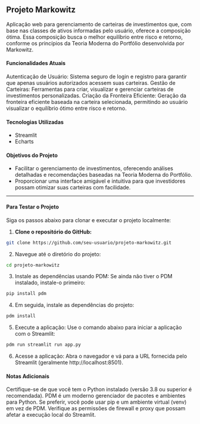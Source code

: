 ## Projeto Markowitz

Aplicação web para gerenciamento de carteiras de investimentos que, com base nas classes de ativos informadas pelo usuário, oferece a composição ótima. Essa composição busca o melhor equilíbrio entre risco e retorno, conforme os princípios da Teoria Moderna do Portfólio desenvolvida por Markowitz.

#### Funcionalidades Atuais
Autenticação de Usuário: Sistema seguro de login e registro para garantir que apenas usuários autorizados acessem suas carteiras.
Gestão de Carteiras: Ferramentas para criar, visualizar e gerenciar carteiras de investimentos personalizadas.
Criação da Fronteira Eficiente: Geração da fronteira eficiente baseada na carteira selecionada, permitindo ao usuário visualizar o equilíbrio ótimo entre risco e retorno.

#### Tecnologias Utilizadas
- Streamlit
- Echarts
  
#### Objetivos do Projeto
- Facilitar o gerenciamento de investimentos, oferecendo análises detalhadas e recomendações baseadas na Teoria Moderna do Portfólio.
- Proporcionar uma interface amigável e intuitiva para que investidores possam otimizar suas carteiras com facilidade.

____

#### Para Testar o Projeto
Siga os passos abaixo para clonar e executar o projeto localmente:

1. **Clone o repositório do GitHub:**

```bash
git clone https://github.com/seu-usuario/projeto-markowitz.git
```

2. Navegue até o diretório do projeto:

```bash
cd projeto-markowitz
```

3. Instale as dependências usando PDM:
Se ainda não tiver o PDM instalado, instale-o primeiro:

```bash
pip install pdm
```

4. Em seguida, instale as dependências do projeto:

```bash
pdm install
```

5. Execute a aplicação:
Use o comando abaixo para iniciar a aplicação com o Streamlit:

```bash
pdm run streamlit run app.py
```

6. Acesse a aplicação:
Abra o navegador e vá para a URL fornecida pelo Streamlit (geralmente http://localhost:8501).

#### Notas Adicionais
Certifique-se de que você tem o Python instalado (versão 3.8 ou superior é recomendada).
PDM é um moderno gerenciador de pacotes e ambientes para Python. Se preferir, você pode usar pip e um ambiente virtual (venv) em vez de PDM.
Verifique as permissões de firewall e proxy que possam afetar a execução local do Streamlit.
